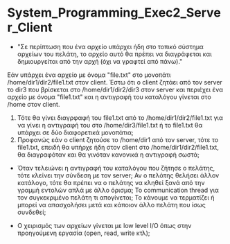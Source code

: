 # System_Programming_Exec2_Server_Client

* "Σε περίπτωση που ένα αρχείο υπάρχει ήδη στο τοπικό σύστημα αρχείων του πελάτη, το αρχείο αυτό θα πρέπει να διαγράφεται και δημιουργείται από την αρχή (όχι να γραφτεί από πάνω)."

Εάν υπάρχει ένα αρχείο με όνομα "file.txt" στο μονοπάτι /home/dir1/dir2/file1.txt στον client. Έστω ότι ο client ζητάει από τον server το dir3 που βρίσκεται στο /home/dir1/dir2/dir3 στον server και περιέχει ένα αρχείο με όνομα "file1.txt" και η αντιγραφή του καταλόγου γίνεται στο /home στον client.
1. Τότε θα γίνει διαγρφαφή του file1.txt από το /home/dir1/dir2/file1.txt για να γίνει η αντιγραφή του στο /home/dir3/file1.txt ή το file1.txt θα υπάρχει σε δύο διαφορετικά μονοπάτια;
2. Προφανώς εάν ο client ζητούσε το /home/dir1 από τον server, τότε το file1.txt, επειδή θα υπήρχε ήδη στον client στο /home/dir1/dir2/file1.txt, θα διαγραφόταν και θα γινόταν κανονικά η αντιγραφή σωστά;


* Όταν τελειώνει η αντιγραφή του καταλόγου που ζήτησε ο πελάτης, τότε κλείνει την σύνδεση με τον server; Αν ο πελάτης θελήσει άλλον κατάλογο, τότε θα πρέπει να ο πελάτης να κληθεί ξανά από την γραμμή εντολών απλά με άλλο όρισμα; Το communication thread για τον συγκεκριμένο πελάτη τι απογίνεται; Το κάνουμε να τερματίζει ή μπορεί να απασχολήσει μετά και κάποιον άλλο πελάτη που ίσως συνδεθεί;

* Ο χειρισμός των αρχείων γίνεται με low level I/O όπως στην προηγούμενη εργασία (open, read, write κτλ);